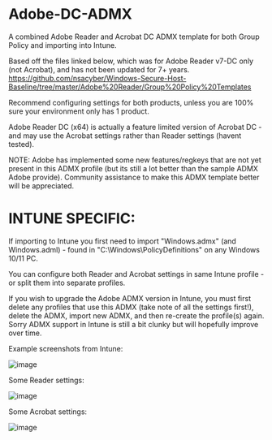 # Adobe-DC-ADMX
A combined Adobe Reader and Acrobat DC ADMX template for both Group Policy and importing into Intune.

Based off the files linked below, which was for Adobe Reader v7-DC only (not Acrobat), and has not been updated for 7+ years.
https://github.com/nsacyber/Windows-Secure-Host-Baseline/tree/master/Adobe%20Reader/Group%20Policy%20Templates

Recommend configuring settings for both products, unless you are 100% sure your environment only has 1 product.

Adobe Reader DC (x64) is actually a feature limited version of Acrobat DC - and may use the Acrobat settings rather 
than Reader settings (havent tested).

NOTE: Adobe has implemented some new features/regkeys that are not yet present in this ADMX profile (but its still a lot better 
than the sample ADMX Adobe provide).  Community assistance to make this ADMX template better will be appreciated. 


# INTUNE SPECIFIC:
If importing to Intune you first need to import "Windows.admx" (and Windows.adml) - found in "C:\Windows\PolicyDefinitions\" 
on any Windows 10/11 PC.

You can configure both Reader and Acrobat settings in same Intune profile - or split them into separate profiles.

If you wish to upgrade the Adobe ADMX version in Intune, you must first delete any profiles that use this ADMX (take note of 
all the settings first!), delete the ADMX, import new ADMX, and then re-create the profile(s) again.   Sorry ADMX support
in Intune is still a bit clunky but will hopefully improve over time. 


Example screenshots from Intune:

![image](https://github.com/user-attachments/assets/54ac98e3-da2c-4d19-8f78-f49c689227e3)

Some Reader settings:

![image](https://github.com/user-attachments/assets/afa9d595-6d6b-40e7-a950-15cbb67b2766)

Some Acrobat settings:

![image](https://github.com/user-attachments/assets/5fb715c5-6ccb-460b-a888-6ec73ad55337)
